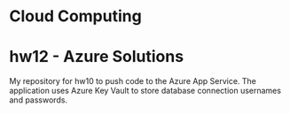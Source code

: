 # Cloud Computing
# hw12 - Azure Solutions

My repository for hw10 to push code to the Azure App Service.
The application uses Azure Key Vault to store database connection usernames and passwords. 